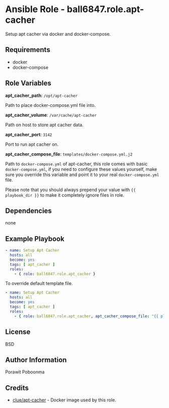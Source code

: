 Ansible Role - ball6847.role.apt-cacher
============================================

Setup apt cacher via docker and docker-compose.

Requirements
------------

- docker
- docker-compose

Role Variables
--------------

**apt_cacher_path**: `/opt/apt-cacher`

Path to place docker-compose.yml file into.

**apt_cacher_volume**: `/var/cache/apt-cacher`

Path on host to store apt cacher data.

**apt_cacher_port**: `3142`

Port to run apt cacher on.

**apt_cacher_compose_file**: `templates/docker-compose.yml.j2`

Path to `docker-compose.yml` of apt-cacher, this role comes with basic `docker-compose.yml`, if you need to configure these values yourself,
make sure you override this variable and point it to your real `docker-compose.yml` file.

Please note that you should always prepend your value with `{{ playbook_dir }}` to make it completely ignore files in role.


Dependencies
------------

none

Example Playbook
----------------

```yml
- name: Setup Apt Cacher
  hosts: all
  become: yes
  tags: [ apt_cacher ]
  roles:
    - { role: ball6847.role.apt_cacher }
```

To override default template file.

```yml
- name: Setup Apt Cacher
  hosts: all
  become: yes
  tags: [ apt_cacher ]
  roles:
    - { role: ball6847.role.apt_cacher, apt_cacher_compose_file: "{{ playbook_dir }}/templates/docker-compose.yml.j2" }
```

License
-------

BSD

Author Information
------------------

Porawit Poboonma

Credits
------

- [clue/apt-cacher](https://hub.docker.com/r/clue/apt-cacher/) - Docker image used by this role.
